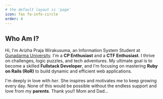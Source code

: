```yaml
---
# the default layout is 'page'
icon: fas fa-info-circle
order: 4
---  
```


## Who Am I?  
Hi, I'm Arizha Praja Wirakusuma, an Information System Student at [Gunadarma University](www.gunadarma.ac.id). I'm a **CP Enthusiast** and a **CTF Enthusiast**. I thrive on challenges, logic puzzles, and tech adventures. My ultimate goal is to become a skilled **Fullstack Developer**, and I'm focusing on mastering **Ruby on Rails (RoR)** to build dynamic and efficient web applications.   

I'm deeply in love with *her*. She inspires and motivates me to keep growing every day. None of this would be possible without the endless support and love from my **parents**. Thank you!! Mom and Dad...
